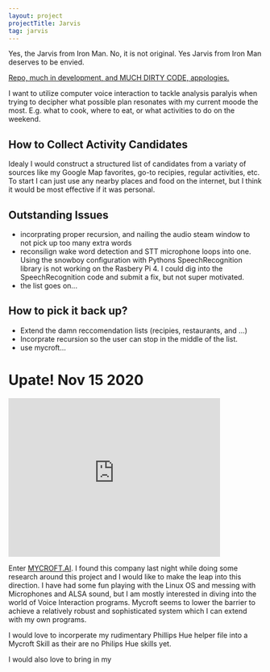 ```yaml
---
layout: project
projectTitle: Jarvis
tag: jarvis
--- 
```

Yes, the Jarvis from Iron Man. No, it is not original. Yes Jarvis from Iron Man deserves to be envied. 

[Repo, much in development, and MUCH DIRTY CODE, appologies.](https://github.com/kennette21/jarvis)

I want to utilize computer voice interaction to tackle analysis paralyis when trying to decipher what possible plan resonates with my current moode the most. E.g. what to cook, where to eat, or what activities to do on the weekend. 

## How to Collect Activity Candidates
Idealy I would construct a structured list of candidates from a variaty of sources like my Google Map favorites, go-to recipies, regular activities, etc. To start I can just use any nearby places and food on the internet, but I think it would be most effective if it was personal.

## Outstanding Issues
- incorprating proper recursion, and nailing the audio steam window to not pick up too many extra words
- reconsilign wake word detection and STT microphone loops into one. Using the snowboy configuration with Pythons SpeechRecognition library is not working on the Rasbery Pi 4. I could dig into the SpeechRecognition code and submit a fix, but not super motivated.
- the list goes on...


## How to pick it back up?
- Extend the damn reccomendation lists (recipies, restaurants, and ...)
- Incorprate recursion so the user can stop in the middle of the list.
- use mycroft...

# Upate! Nov 15 2020
<iframe 
    width="420" 
    height="315"
    src="https://tbportfolio.imfast.io/portfolio/jarvis/jarv_update.mp4"
    frameborder="0"
    allowfullscreen>
</iframe>

Enter [MYCROFT.AI](https://mycroft.ai/). I found this company last night while doing some research around this project and I would like to make the leap into this direction. I have had some fun playing with the Linux OS and messing with Microphones and ALSA sound, but I am mostly interested in diving into the world of Voice Interaction programs. Mycroft seems to lower the barrier to achieve a relatively robust and sophisticated system which I can extend with my own programs.

I would love to incorperate my rudimentary Phillips Hue helper file into a Mycroft Skill as their are no Philips Hue skills yet.

I would also love to bring in my
